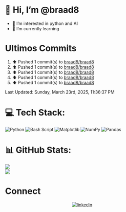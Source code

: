 
# 👋 Hi, I’m @braad8

- 👀 I’m interested in python and AI
- 🌱 I’m currently learning

# Ultimos Commits
<!--RECENT_ACTIVITY:start-->
1. ⬆️ Pushed 1 commit(s) to [braad8/braad8](https://github.com/braad8/braad8)<br>
2. ⬆️ Pushed 1 commit(s) to [braad8/braad8](https://github.com/braad8/braad8)<br>
3. ⬆️ Pushed 1 commit(s) to [braad8/braad8](https://github.com/braad8/braad8)<br>
4. ⬆️ Pushed 1 commit(s) to [braad8/braad8](https://github.com/braad8/braad8)<br>
5. ⬆️ Pushed 1 commit(s) to [braad8/braad8](https://github.com/braad8/braad8)<br>
<!--RECENT_ACTIVITY:end-->
<!--RECENT_ACTIVITY:last_update-->
Last Updated: Sunday, March 23rd, 2025, 11:36:37 PM
<!--RECENT_ACTIVITY:last_update_end-->

# 💻 Tech Stack:
![Python](https://img.shields.io/badge/python-3670A0?style=for-the-badge&logo=python&logoColor=ffdd54) ![Bash Script](https://img.shields.io/badge/bash_script-%23121011.svg?style=for-the-badge&logo=gnu-bash&logoColor=white) ![Matplotlib](https://img.shields.io/badge/Matplotlib-%23ffffff.svg?style=for-the-badge&logo=Matplotlib&logoColor=black) ![NumPy](https://img.shields.io/badge/numpy-%23013243.svg?style=for-the-badge&logo=numpy&logoColor=white) ![Pandas](https://img.shields.io/badge/pandas-%23150458.svg?style=for-the-badge&logo=pandas&logoColor=white)
# 📊 GitHub Stats:
![](https://github-readme-stats.vercel.app/api?username=braad8&theme=dark&hide_border=false&include_all_commits=false&count_private=false)<br/>
![](https://github-readme-streak-stats.herokuapp.com/?user=braad8&theme=dark&hide_border=false)<br/>

# Connect

<div align="center">
<a href="https://linkedin.com/in/briantblanco" target="_blank">
<img src=https://img.shields.io/badge/linkedin-%231E77B5.svg?&style=for-the-badge&logo=linkedin&logoColor=white alt=linkedin style="margin-bottom: 5px;" />
</a>  
</div>
